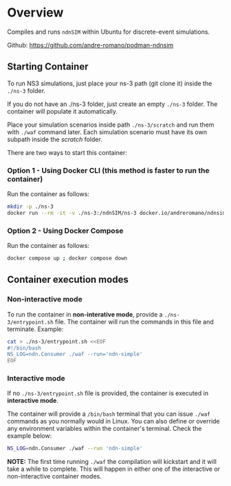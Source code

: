 # Overview

Compiles and runs ```ndnSIM``` within Ubuntu for discrete-event simulations. 

Github: https://github.com/andre-romano/podman-ndnsim

## Starting Container

To run NS3 simulations, just place your ns-3 path (git clone it) inside the ```./ns-3``` folder. 

If you do not have an ./ns-3 folder, just create an empty ```./ns-3``` folder. The container will populate it automatically.

Place your simulation scenarios inside path ```./ns-3/scratch``` and run them with ```./waf``` command later. Each simulation scenario must have its own subpath inside the *scratch* folder.

There are two ways to start this container:

### Option 1 - Using Docker CLI (this method is faster to run the container)

Run the container as follows:
```bash
mkdir -p ./ns-3
docker run --rm -it -v ./ns-3:/ndnSIM/ns-3 docker.io/andreromano/ndnsim
```

### Option 2 - Using Docker Compose 

Run the container as follows:
```bash
docker compose up ; docker compose down
```

## Container execution modes 

### Non-interactive mode

To run the container in **non-interative mode**, provide a ```./ns-3/entrypoint.sh``` file. The container will run the commands in this file and terminate. Example:
```bash
cat > ./ns-3/entrypoint.sh <<EOF
#!/bin/bash
NS_LOG=ndn.Consumer ./waf --run='ndn-simple'
EOF
```

### Interactive mode

If no ```./ns-3/entrypoint.sh``` file is provided, the container is executed in **interactive mode**.

The container will provide a ```/bin/bash``` terminal that you can issue ```./waf``` commands as you normally would in Linux. You can also define or override any environment variables within the container's terminal. Check the example below:
```bash
NS_LOG=ndn.Consumer ./waf --run 'ndn-simple'
```

**NOTE:** The first time running ```./waf``` the compilation will kickstart and it will take a while to complete. This will happen in either one of the interactive or non-interactive container modes.
